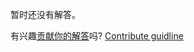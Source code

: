 
暂时还没有解答。

有兴趣[贡献你的解答](https://github.com/BFEdev/BFE.dev-solutions/blob/main/quiz/1-promise-order_zh.md)吗? [Contribute guidline](https://github.com/BFEdev/BFE.dev-solutions#how-to-contribute)
